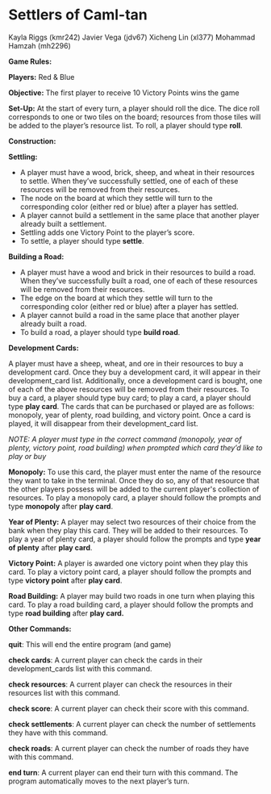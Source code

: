 # Settlers of Caml-tan

Kayla Riggs (kmr242)
Javier Vega (jdv67)
Xicheng Lin (xl377)
Mohammad Hamzah (mh2296)

**Game Rules:**

**Players:** Red & Blue

**Objective:** The first player to receive 10 Victory Points wins the game 

**Set-Up:**
At the start of every turn, a player should roll the dice. The dice roll corresponds to one or two tiles on the board; resources from those tiles will be added to the player’s resource list. To roll, a player should type **roll**. 

**Construction:** 

**Settling:**
- A player must have a wood, brick, sheep, and wheat in their resources to settle. When they’ve successfully settled, one of each of these resources will be removed from their resources. 
- The node on the board at which they settle will turn to the corresponding color (either red or blue) after a player has settled.
- A player cannot build a settlement in the same place that another player already built a settlement. 
- Settling adds one Victory Point to the player’s score.
- To settle, a player should type **settle**.

**Building a Road:**
- A player must have a wood and brick in their resources to build a road. When they’ve successfully built a road, one of each of these resources will be removed from their resources. 
- The edge on the board at which they settle will turn to the corresponding color (either red or blue) after a player has settled. 
- A player cannot build a road in the same place that another player already built a road. 
- To build a road, a player should type **build road**.


**Development Cards:**

A player must have a sheep, wheat, and ore in their resources to buy a development card. Once they buy a development card, it will appear in their development_card list. Additionally, once a development card is bought, one of each of the above resources will be removed from their resources. To buy a card, a player should type buy card; to play a card, a player should type **play card**.
The cards that can be purchased or played are as follows: monopoly, year of plenty, road building, and victory point.  Once a card is played, it will disappear from their development_card list. 

*NOTE: A player must type in the correct command (monopoly, year of plenty, victory point, road building) when prompted which card they’d like to play or buy*

**Monopoly:**
To use this card, the player must enter the name of the resource they want to take in the terminal. Once they do so, any of that resource that the other players possess will be added to the current player's collection of resources. To play a monopoly card, a player should follow the prompts and type **monopoly** after **play card**.

**Year of Plenty:**
A player may select two resources of their choice from the bank when they play this card. They will be added to their resources. To play a year of plenty card, a player should follow the prompts and type **year of plenty** after **play card**.

**Victory Point:**
A player is awarded one victory point when they play this card. To play a victory point card, a player should follow the prompts and type **victory point** after **play card**. 

**Road Building:**
A player may build two roads in one turn when playing this card. To play a road building card, a player should follow the prompts and type **road building** after **play card.**

**Other Commands:**

**quit**: This will end the entire program (and game)

**check cards**: A current player can check the cards in their development_cards list with this command.

**check resources**: A current player can check the resources in their resources list with this command.

**check score**: A current player can check their score with this command.

**check settlements**: A current player can check the number of settlements they have with this command.

**check roads**:  A current player can check the number of roads they have with this command.

**end turn**:  A current player can end their turn with this command. The program automatically moves to the next player’s turn. 

